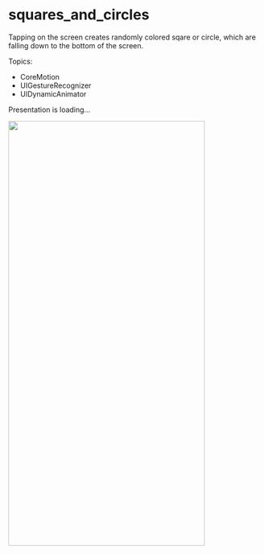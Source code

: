 # squares_and_circles

Tapping on the screen creates randomly colored sqare or circle, which are falling down to the bottom of the screen.   

Topics:
 - CoreMotion
 - UIGestureRecognizer
 - UIDynamicAnimator

Presentation is loading...

<img src="squares_and_circles.gif" width="390" height="844" />

